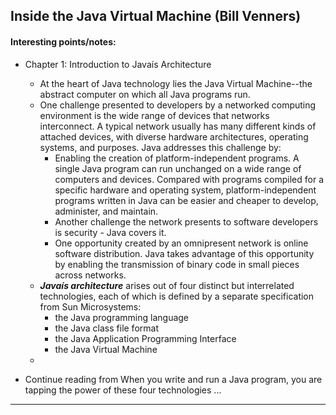 ## Inside the Java Virtual Machine (Bill Venners)

#### Interesting points/notes:

- Chapter 1: Introduction to Javaís Architecture
  - At the heart of Java technology lies the Java Virtual Machine--the abstract computer on which all Java programs run.
  - One challenge presented to developers by a networked computing environment is the wide range of devices that networks interconnect. A typical network usually has many different kinds of attached devices, with diverse hardware architectures, operating systems, and purposes. Java addresses this challenge by: 
    - Enabling the creation of platform-independent programs. A single Java program can run unchanged on a wide range of computers and devices. Compared with programs compiled for a specific hardware and operating system, platform-independent programs written in Java can be easier and cheaper to develop, administer, and maintain.
    - Another challenge the network presents to software developers is security - Java covers it. 
    - One opportunity created by an omnipresent network is online software distribution. Java takes advantage of this opportunity by enabling the transmission of binary code in small pieces across networks. 
  - ***Javaís architecture*** arises out of four distinct but interrelated technologies, each of which is defined by a separate specification from Sun Microsystems:
    - the Java programming language
    - the Java class file format
    - the Java Application Programming Interface 
    - the Java Virtual Machine
  - 

- Continue reading from When you write and run a Java program, you are tapping the power of these four technologies ...


--------------------------------
